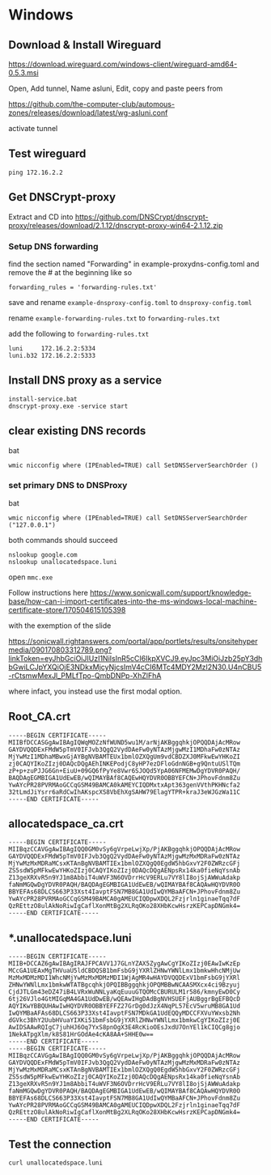 # Windows

## Download & Install Wireguard

https://download.wireguard.com/windows-client/wireguard-amd64-0.5.3.msi

Open, Add tunnel, Name asluni, Edit, copy and paste peers from

https://github.com/the-computer-club/automous-zones/releases/download/latest/wg-asluni.conf

activate tunnel

## Test wireguard
```
ping 172.16.2.2
```


## Get DNSCrypt-proxy
Extract and CD into https://github.com/DNSCrypt/dnscrypt-proxy/releases/download/2.1.12/dnscrypt-proxy-win64-2.1.12.zip


### Setup DNS forwarding
find the section named  "Forwarding" in example-proxydns-config.toml
and remove the # at the beginning like so
```
forwarding_rules = 'forwarding-rules.txt'
```
save and rename `example-dnsproxy-config.toml` to `dnsproxy-config.toml`

rename `example-forwarding-rules.txt` to `forwarding-rules.txt`

add the following to `forwarding-rules.txt`

```
luni     172.16.2.2:5334
luni.b32 172.16.2.2:5333
```

## Install DNS proxy as a service

```
install-service.bat
dnscrypt-proxy.exe -service start
```


## clear existing DNS records
bat
```
wmic nicconfig where (IPEnabled=TRUE) call SetDNSServerSearchOrder ()
```

### set primary DNS to DNSProxy
bat
```
wmic nicconfig where (IPEnabled=TRUE) call SetDNSServerSearchOrder ("127.0.0.1")
```

both commands should succeed
```
nslookup google.com
nslookup unallocatedspace.luni
```

open `mmc.exe`

Follow instructions here
https://www.sonicwall.com/support/knowledge-base/how-can-i-import-certificates-into-the-ms-windows-local-machine-certificate-store/170504615105398

with the exemption of the slide

https://sonicwall.rightanswers.com/portal/app/portlets/results/onsitehypermedia/090170803312789.png?linkToken=eyJhbGciOiJIUzI1NiIsInR5cCI6IkpXVCJ9.eyJpc3MiOiJzb25pY3dhbGwiLCJpYXQiOjE3NDkxMjcyNjcsImV4cCI6MTc4MDY2MzI2N30.U4nCBU5-rCtsmwMexJl_PMLfTpo-QmbDNPp-XhZlFhA

where infact, you instead use the first modal option.


## Root_CA.crt
```
-----BEGIN CERTIFICATE-----
MIIBfDCCASGgAwIBAgIQWqMOZzNfWUND5wu1M/arNjAKBggqhkjOPQQDAjAcMRow
GAYDVQQDExFMdW5pTmV0IFJvb3QgQ2VydDAeFw0yNTAzMjgwMzI1MDhaFw0zNTAz
MjYwMzI1MDhaMBwxGjAYBgNVBAMTEUx1bmlOZXQgUm9vdCBDZXJ0MFkwEwYHKoZI
zj0CAQYIKoZIzj0DAQcDQgAEhINKEPodjC8yHP7ezDFloGdnNGB+g9QntuUSlTQm
zP+p+zuPJJG6Gn+EiuU+09GQ6fPyYe8Vwr6SJOQd5YpA06NFMEMwDgYDVR0PAQH/
BAQDAgEGMBIGA1UdEwEB/wQIMAYBAf8CAQEwHQYDVR0OBBYEFCN+JPhovFdnm8Zu
YwAYcPR28PVRMAoGCCqGSM49BAMCA0kAMEYCIQDMxtxApt363genVVthPKHNcfa2
32tLmdJiYsrr6aRdCwIhAKspcXS8VbEhXgSAHW79ElagYTPR+kraJ3eWJGzWa11C
-----END CERTIFICATE-----
```

## allocatedspace_ca.crt
```
-----BEGIN CERTIFICATE-----
MIIBqzCCAVGgAwIBAgIQQ0GM0vSy6gVrpeLwjXp/PjAKBggqhkjOPQQDAjAcMRow
GAYDVQQDExFMdW5pTmV0IFJvb3QgQ2VydDAeFw0yNTAzMjgwMzMxMDRaFw0zNTAz
MjYwMzMxMDRaMCsxKTAnBgNVBAMTIEx1bmlOZXQgQ0EgdW5hbGxvY2F0ZWRzcGFj
ZS5sdW5pMFkwEwYHKoZIzj0CAQYIKoZIzj0DAQcDQgAENpsRx14ka0fieNqYsnAb
Z13geXRXvR5n9YJ1m8AbbiT4uWVF3N6OVDrrHcV9ERLu7VY8lI8ojSjAWWuAdakp
faNmMGQwDgYDVR0PAQH/BAQDAgEGMBIGA1UdEwEB/wQIMAYBAf8CAQAwHQYDVR0O
BBYEFAs68DLCS663P33Xst4IavptFSN7MB8GA1UdIwQYMBaAFCN+JPhovFdnm8Zu
YwAYcPR28PVRMAoGCCqGSM49BAMCA0gAMEUCIQDpwXDQL2Fzjrln1ginaeTqq7dF
QzREttzO8ulAkNoRiwIgCaflXonMtBg2XLRqOKo28XHbKcwHsrzKEPCapDNGmk4=
-----END CERTIFICATE-----
```

## *.unallocatedspace.luni
```
-----BEGIN CERTIFICATE-----
MIIB+DCCAZ6gAwIBAgIRAJFPCAVV1J7GLnYZAX5ZygAwCgYIKoZIzj0EAwIwKzEp
MCcGA1UEAxMgTHVuaU5ldCBDQSB1bmFsbG9jYXRlZHNwYWNlLmx1bmkwHhcNMjUw
MzMxMDMzMDI1WhcNMjYwMzMxMDMzMDI1WjAgMR4wHAYDVQQDExV1bmFsbG9jYXRl
ZHNwYWNlLmx1bmkwWTATBgcqhkjOPQIBBggqhkjOPQMBBwNCAASMXcx4ci9Bzyuj
CjdJTLGm43eDZ47iB4LVRxWuNNLyaKqEuuuGTQOMcCBURULM1r586/kmnyEwD0Cy
6tj26VJlo4GtMIGqMA4GA1UdDwEB/wQEAwIHgDAdBgNVHSUEFjAUBggrBgEFBQcD
AQYIKwYBBQUHAwIwHQYDVR0OBBYEFFZ27GrDg0dJzX4NqPL57EcV5wruMB8GA1Ud
IwQYMBaAFAs68DLCS663P33Xst4IavptFSN7MDkGA1UdEQQyMDCCFXVuYWxsb2Nh
dGVkc3BhY2UubHVuaYIXKi51bmFsbG9jYXRlZHNwYWNlLmx1bmkwCgYIKoZIzj0E
AwIDSAAwRQIgC7juhHJ6Oq7YxS8pnOgX3E4RcKioOEsJxdU7OnYEl1kCIQCg8gjo
1NekATpgXlm/k8S81HrGOdAe4cKA8AA+SHHE0w==
-----END CERTIFICATE-----
-----BEGIN CERTIFICATE-----
MIIBqzCCAVGgAwIBAgIQQ0GM0vSy6gVrpeLwjXp/PjAKBggqhkjOPQQDAjAcMRow
GAYDVQQDExFMdW5pTmV0IFJvb3QgQ2VydDAeFw0yNTAzMjgwMzMxMDRaFw0zNTAz
MjYwMzMxMDRaMCsxKTAnBgNVBAMTIEx1bmlOZXQgQ0EgdW5hbGxvY2F0ZWRzcGFj
ZS5sdW5pMFkwEwYHKoZIzj0CAQYIKoZIzj0DAQcDQgAENpsRx14ka0fieNqYsnAb
Z13geXRXvR5n9YJ1m8AbbiT4uWVF3N6OVDrrHcV9ERLu7VY8lI8ojSjAWWuAdakp
faNmMGQwDgYDVR0PAQH/BAQDAgEGMBIGA1UdEwEB/wQIMAYBAf8CAQAwHQYDVR0O
BBYEFAs68DLCS663P33Xst4IavptFSN7MB8GA1UdIwQYMBaAFCN+JPhovFdnm8Zu
YwAYcPR28PVRMAoGCCqGSM49BAMCA0gAMEUCIQDpwXDQL2Fzjrln1ginaeTqq7dF
QzREttzO8ulAkNoRiwIgCaflXonMtBg2XLRqOKo28XHbKcwHsrzKEPCapDNGmk4=
-----END CERTIFICATE-----
```


## Test the connection
```
curl unallocatedspace.luni
```


